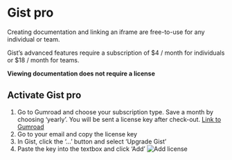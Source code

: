 # Gist pro

Creating documentation and linking an iframe are free-to-use for any individual or team.


Gist’s advanced features require a subscription of $4 / month for individuals or $18 / month for teams.

**Viewing documentation does not require a license**


## Activate Gist pro



1. Go to Gumroad and choose your subscription type. Save a month by choosing ‘yearly’. You will be sent a license key after check-out. [Link to Gumroad](https://mikewilson.gumroad.com/l/gist)
2. Go to your email and copy the license key
3. In Gist, click the ‘…’ button and select ‘Upgrade Gist’
4. Paste the key into the textbox and click ‘Add’   ![Add license](https://i.gyazo.com/a95570f38d89fe4f823545e5d7b9dec6.png)


